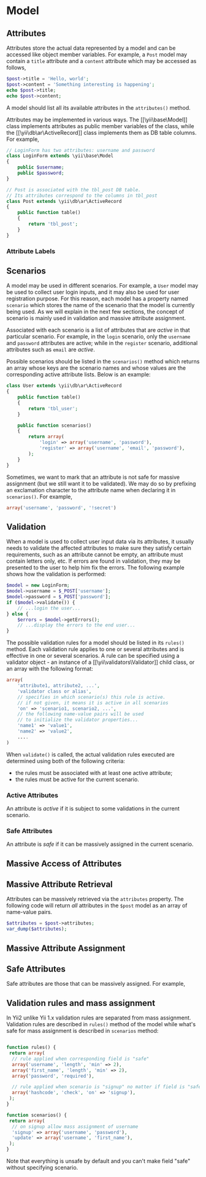 Model
=====

Attributes
----------

Attributes store the actual data represented by a model and can
be accessed like object member variables. For example, a `Post` model
may contain a `title` attribute and a `content` attribute which may be
accessed as follows,

~~~php
$post->title = 'Hello, world';
$post->content = 'Something interesting is happening';
echo $post->title;
echo $post->content;
~~~

A model should list all its available attributes in the `attributes()` method.

Attributes may be implemented in various ways. The [[\yii\base\Model]] class
implements attributes as public member variables of the class, while the
[[\yii\db\ar\ActiveRecord]] class implements them as DB table columns. For example,

~~~php
// LoginForm has two attributes: username and password
class LoginForm extends \yii\base\Model
{
	public $username;
	public $password;
}

// Post is associated with the tbl_post DB table.
// Its attributes correspond to the columns in tbl_post
class Post extends \yii\db\ar\ActiveRecord
{
	public function table()
	{
		return 'tbl_post';
	}
}
~~~


### Attribute Labels


Scenarios
---------

A model may be used in different scenarios. For example, a `User` model may be
used to collect user login inputs, and it may also be used for user registration
purpose. For this reason, each model has a property named `scenario` which stores
the name of the scenario that the model is currently being used. As we will explain
in the next few sections, the concept of scenario is mainly used in validation and
massive attribute assignment.

Associated with each scenario is a list of attributes that are *active* in that
particular scenario. For example, in the `login` scenario, only the `username`
and `password` attributes are active; while in the `register` scenario,
additional attributes such as `email` are *active*.

Possible scenarios should be listed in the `scenarios()` method which returns an array
whose keys are the scenario names and whose values are the corresponding
active attribute lists. Below is an example:

~~~php
class User extends \yii\db\ar\ActiveRecord
{
	public function table()
	{
		return 'tbl_user';
	}

	public function scenarios()
	{
		return array(
			'login' => array('username', 'password'),
			'register' => array('username', 'email', 'password'),
		);
	}
}
~~~

Sometimes, we want to mark that an attribute is not safe for massive assignment
(but we still want it to be validated). We may do so by prefixing an exclamation
character to the attribute name when declaring it in `scenarios()`. For example,

~~~php
array('username', 'password', '!secret')
~~~


Validation
----------

When a model is used to collect user input data via its attributes,
it usually needs to validate the affected attributes to make sure they
satisfy certain requirements, such as an attribute cannot be empty,
an attribute must contain letters only, etc. If errors are found in
validation, they may be presented to the user to help him fix the errors.
The following example shows how the validation is performed:

~~~php
$model = new LoginForm;
$model->username = $_POST['username'];
$model->password = $_POST['password'];
if ($model->validate()) {
	// ...login the user...
} else {
	$errors = $model->getErrors();
	// ...display the errors to the end user...
}
~~~

The possible validation rules for a model should be listed in its
`rules()` method. Each validation rule applies to one or several attributes
and is effective in one or several scenarios. A rule can be specified
using a validator object - an instance of a [[\yii\validators\Validator]]
child class, or an array with the following format:

~~~php
array(
	'attribute1, attribute2, ...',
	'validator class or alias',
	// specifies in which scenario(s) this rule is active.
	// if not given, it means it is active in all scenarios
	'on' => 'scenario1, scenario2, ...',
	// the following name-value pairs will be used
	// to initialize the validator properties...
	'name1' => 'value1',
	'name2' => 'value2',
	....
)
~~~

When `validate()` is called, the actual validation rules executed are
determined using both of the following criteria:

* the rules must be associated with at least one active attribute;
* the rules must be active for the current scenario.


### Active Attributes

An attribute is *active* if it is subject to some validations in the current scenario.


### Safe Attributes

An attribute is *safe* if it can be massively assigned in the current scenario.


Massive Access of Attributes
----------------------------


Massive Attribute Retrieval
---------------------------

Attributes can be massively retrieved via the `attributes` property.
The following code will return *all* attributes in the `$post` model
as an array of name-value pairs.

~~~php
$attributes = $post->attributes;
var_dump($attributes);
~~~


Massive Attribute Assignment
----------------------------




Safe Attributes
---------------

Safe attributes are those that can be massively assigned. For example,

Validation rules and mass assignment
------------------------------------

In Yii2 unlike Yii 1.x validation rules are separated from mass assignment. Validation
rules are described in `rules()` method of the model while what's safe for mass
assignment is described in `scenarios` method:

```php

function rules() {
 return array(
  // rule applied when corresponding field is "safe"
  array('username', 'length', 'min' => 2),
  array('first_name', 'length', 'min' => 2),
  array('password', 'required'),

  // rule applied when scenario is "signup" no matter if field is "safe" or not
  array('hashcode', 'check', 'on' => 'signup'),
 );
}

function scenarios() {
 return array(
  // on signup allow mass assignment of username
  'signup' => array('username', 'password'),
  'update' => array('username', 'first_name'),
 );
}

```

Note that everything is unsafe by default and you can't make field "safe"
without specifying scenario.